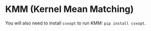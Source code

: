 # KMM (Kernel Mean Matching)

You will also need to install `cvxopt` to run KMM: `pip install cvxopt`.
